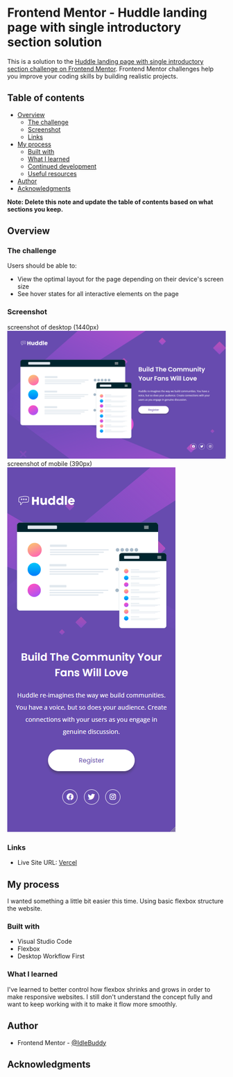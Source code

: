# Frontend Mentor - Huddle landing page with single introductory section solution

This is a solution to the [Huddle landing page with single introductory section challenge on Frontend Mentor](https://www.frontendmentor.io/challenges/huddle-landing-page-with-a-single-introductory-section-B_2Wvxgi0). Frontend Mentor challenges help you improve your coding skills by building realistic projects. 

## Table of contents

- [Overview](#overview)
  - [The challenge](#the-challenge)
  - [Screenshot](#screenshot)
  - [Links](#links)
- [My process](#my-process)
  - [Built with](#built-with)
  - [What I learned](#what-i-learned)
  - [Continued development](#continued-development)
  - [Useful resources](#useful-resources)
- [Author](#author)
- [Acknowledgments](#acknowledgments)

**Note: Delete this note and update the table of contents based on what sections you keep.**

## Overview

### The challenge

Users should be able to:

- View the optimal layout for the page depending on their device's screen size
- See hover states for all interactive elements on the page

### Screenshot
screenshot of desktop (1440px)
![](/screenshots/screenshot_desktop.png)
screenshot of mobile (390px)
![](/screenshots/screenshot_mobile.png)

### Links

- Live Site URL: [Vercel](https://huddle-landing-page-theta-ebon.vercel.app/)

## My process

I wanted something a little bit easier this time. Using basic flexbox structure the website.

### Built with

- Visual Studio Code
- Flexbox
- Desktop Workflow First

### What I learned
 
 I've learned to better control how flexbox shrinks and grows in order to make responsive websites. I still don't understand the concept fully and want to keep working with it to make it flow more smoothly.

## Author

- Frontend Mentor - [@IdleBuddy](https://www.frontendmentor.io/profile/IdleBuddy)

## Acknowledgments
